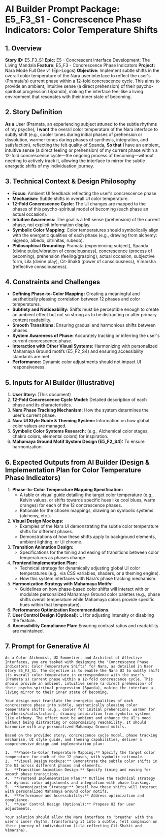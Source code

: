 # AI Builder Prompt Package: E5_F3_S1 - Concrescence Phase Indicators: Color Temperature Shifts

## 1. Overview

**Story ID:** E5_F3_S1
**Epic:** E5 - Concrescent Interface Development: The Living Mandala
**Feature:** E5_F3 - Concrescence Phase Indicators
**Project:** Nara Mode Full Dev v1 (Epi-Logos)
**Objective:** Implement subtle shifts in the overall color temperature of the Nara user interface to reflect the user's (Pramata's) current phase within a 12-fold concrescence cycle. This aims to provide an ambient, intuitive sense (a direct prehension) of their psycho-spiritual progression (Spanda), making the interface feel like a living environment that resonates with their inner state of becoming.

## 2. Story Definition

**As a** User (Pramata, an experiencing subject attuned to the subtle rhythms of my psyche),
**I want** the overall color temperature of the Nara interface to subtly shift (e.g., cooler tones during initial phases of prehension or dissolution, warmer tones during phases of synthesis, integration, and satisfaction), reflecting the felt quality of Spanda,
**So that** I have an ambient, intuitive sense (a direct feeling or prehension) of my current phase within a 12-fold concrescence cycle—the ongoing process of becoming—without needing to actively track it, allowing the interface to mirror the subtle energetic shifts of my individuation journey.

## 3. Technical Context & Design Philosophy

*   **Focus:** Ambient UI feedback reflecting the user's concrescence phase.
*   **Mechanism:** Subtle shifts in overall UI color temperature.
*   **12-Fold Concrescence Cycle:** The UI changes are mapped to the phases of this psycho-spiritual model of becoming (each phase an actual occasion).
*   **Intuitive Awareness:** The goal is a felt sense (prehension) of the current phase, not explicit information display.
*   **Symbolic Color Mapping:** Color temperatures should symbolically align with the energetic qualities of each phase (e.g., drawing from alchemy: nigredo, albedo, citrinitas, rubedo).
*   **Philosophical Grounding:** Pramata (experiencing subject), Spanda (divine pulse/vibration of consciousness), concrescence (process of becoming), prehension (feeling/grasping), actual occasion, subjective form, Lila (divine play), Cit-Shakti (power of consciousness), Vimarsha (reflective consciousness).

## 4. Constraints and Challenges

*   **Defining Phase-to-Color Mapping:** Creating a meaningful and aesthetically pleasing correlation between 12 phases and color temperatures.
*   **Subtlety and Noticeability:** Shifts must be perceptible enough to create an ambient effect but not so strong as to be distracting or alter primary content readability.
*   **Smooth Transitions:** Ensuring gradual and harmonious shifts between phases.
*   **System Awareness of Phase:** Accurately tracking or inferring the user's current concrescence phase.
*   **Interaction with Other Visual Systems:** Harmonizing with personalized Mahamaya Ground motifs (E5_F2_S4) and ensuring accessibility standards are met.
*   **Performance:** Dynamic color adjustments should not impact UI responsiveness.

## 5. Inputs for AI Builder (Illustrative)

1.  **User Story:** (This document)
2.  **12-Fold Concrescence Cycle Model:** Detailed description of each phase and its characteristics.
3.  **Nara Phase Tracking Mechanism:** How the system determines the user's current phase.
4.  **Nara UI Style Guide & Theming System:** Information on how global color values are managed.
5.  **Symbolic Color Systems Research:** (e.g., Alchemical color stages, chakra colors, elemental colors) for inspiration.
6.  **Mahamaya Ground Motif System Design (E5_F2_S4):** To ensure harmonization.

## 6. Expected Outputs from AI Builder (Design & Implementation Plan for Color Temperature Phase Indicators)

1.  **Phase-to-Color Temperature Mapping Specification:**
    *   A table or visual guide detailing the target color temperature (e.g., Kelvin values, or shifts towards specific hues like cool blues, warm oranges) for each of the 12 concrescence phases.
    *   Rationale for the chosen mappings, drawing on symbolic systems (alchemy, etc.).
2.  **Visual Design Mockups:**
    *   Examples of the Nara UI demonstrating the subtle color temperature shifts for different phases.
    *   Demonstrations of how these shifts apply to background elements, ambient lighting, or UI chrome.
3.  **Transition Animation Design:**
    *   Specifications for the timing and easing of transitions between color temperatures as phases change.
4.  **Frontend Implementation Plan:**
    *   Technical strategy for dynamically adjusting global UI color temperatures (e.g., via CSS variables, shaders, or a theming engine).
    *   How this system interfaces with Nara's phase tracking mechanism.
5.  **Harmonization Strategy with Mahamaya Motifs:**
    *   Guidelines on how phase-based color shifts will interact with or modulate personalized Mahamaya Ground color palettes (e.g., phase shifts overall temperature while Mahamaya colors provide specific hues within that temperature).
6.  **Performance Optimization Recommendations.**
7.  **User Control Design (Optional):** UI for adjusting intensity or disabling the feature.
8.  **Accessibility Compliance Plan:** Ensuring contrast ratios and readability are maintained.

## 7. Prompt for Generative AI

```
As a Color Alchemist, UX Sommelier, and Architect of Affective Interfaces, you are tasked with designing the 'Concrescence Phase Indicators: Color Temperature Shifts' for Nara, as detailed in User Story E5_F3_S1. The objective is to enable the Nara UI to subtly shift its overall color temperature in correspondence with the user's (Pramata's) current phase within a 12-fold concrescence cycle. This should provide an ambient, intuitive sense (a direct prehension) of their psycho-spiritual progression (Spanda), making the interface a living mirror to their inner state of becoming.

Your design must translate the energetic qualities of each concrescence phase into subtle, aesthetically pleasing color temperature shifts (e.g., cooler for initial prehensions, warmer for synthesis/satisfaction), drawing inspiration from symbolic systems like alchemy. The effect must be ambient and enhance the UI's mood without being distracting or compromising readability. It should harmonize with any personalized Mahamaya Ground motifs.

Based on the provided story, concrescence cycle model, phase tracking mechanism, UI style guide, and theming capabilities, deliver a comprehensive design and implementation plan:

1.  **Phase-to-Color Temperature Mapping:** Specify the target color temperature for each of the 12 phases, with symbolic rationale.
2.  **Visual Design Mockups:** Demonstrate the subtle color shifts in the UI across different phases and elements.
3.  **Transition Animation Design:** Specify timing and easing for smooth phase transitions.
4.  **Frontend Implementation Plan:** Outline the technical strategy for dynamic color adjustments and integration with phase tracking.
5.  **Harmonization Strategy:** Detail how these shifts will interact with personalized Mahamaya Ground color motifs.
6.  **Performance and Accessibility:** Address optimization and compliance.
7.  **User Control Design (Optional):** Propose UI for user adjustments.

Your solution should allow the Nara interface to 'breathe' with the user's inner rhythm, transforming it into a subtle, felt companion on their journey of individuation (Lila reflecting Cit-Shakti and Vimarsha).
```